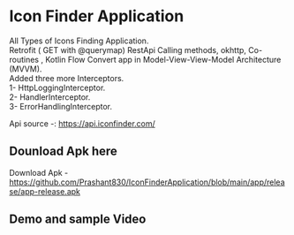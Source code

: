 # Icon Finder Application

All Types of Icons Finding Application.<br>
Retrofit ( GET with @querymap) RestApi Calling methods, okhttp, Co-routines , Kotlin Flow Convert app in Model-View-View-Model Architecture (MVVM).<br>
Added three more Interceptors. <br>
1- HttpLoggingInterceptor.<br>
2- HandlerInterceptor.<br>
3- ErrorHandlingInterceptor.<br>


Api source -: https://api.iconfinder.com/


## Dounload Apk here

Download Apk - https://github.com/Prashant830/IconFinderApplication/blob/main/app/release/app-release.apk


## Demo and sample Video


